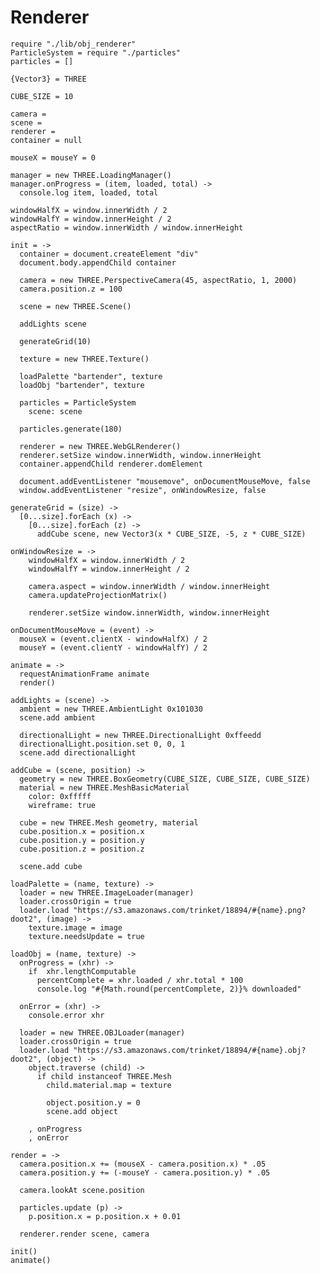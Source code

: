 Renderer
========

    require "./lib/obj_renderer"
    ParticleSystem = require "./particles"
    particles = []

    {Vector3} = THREE

    CUBE_SIZE = 10

    camera =
    scene =
    renderer =
    container = null

    mouseX = mouseY = 0

    manager = new THREE.LoadingManager()
    manager.onProgress = (item, loaded, total) ->
      console.log item, loaded, total

    windowHalfX = window.innerWidth / 2
    windowHalfY = window.innerHeight / 2
    aspectRatio = window.innerWidth / window.innerHeight

    init = ->
      container = document.createElement "div"
      document.body.appendChild container

      camera = new THREE.PerspectiveCamera(45, aspectRatio, 1, 2000)
      camera.position.z = 100

      scene = new THREE.Scene()

      addLights scene

      generateGrid(10)

      texture = new THREE.Texture()

      loadPalette "bartender", texture
      loadObj "bartender", texture
      
      particles = ParticleSystem
        scene: scene
      
      particles.generate(180)

      renderer = new THREE.WebGLRenderer()
      renderer.setSize window.innerWidth, window.innerHeight
      container.appendChild renderer.domElement

      document.addEventListener "mousemove", onDocumentMouseMove, false
      window.addEventListener "resize", onWindowResize, false

    generateGrid = (size) ->
      [0...size].forEach (x) ->
        [0...size].forEach (z) ->
          addCube scene, new Vector3(x * CUBE_SIZE, -5, z * CUBE_SIZE)

    onWindowResize = ->
    	windowHalfX = window.innerWidth / 2
    	windowHalfY = window.innerHeight / 2

    	camera.aspect = window.innerWidth / window.innerHeight
    	camera.updateProjectionMatrix()

    	renderer.setSize window.innerWidth, window.innerHeight

    onDocumentMouseMove = (event) ->
      mouseX = (event.clientX - windowHalfX) / 2
      mouseY = (event.clientY - windowHalfY) / 2

    animate = ->
      requestAnimationFrame animate
      render()

    addLights = (scene) ->
      ambient = new THREE.AmbientLight 0x101030
      scene.add ambient

      directionalLight = new THREE.DirectionalLight 0xffeedd
      directionalLight.position.set 0, 0, 1
      scene.add directionalLight

    addCube = (scene, position) ->
      geometry = new THREE.BoxGeometry(CUBE_SIZE, CUBE_SIZE, CUBE_SIZE)
      material = new THREE.MeshBasicMaterial
        color: 0xfffff
        wireframe: true

      cube = new THREE.Mesh geometry, material
      cube.position.x = position.x
      cube.position.y = position.y
      cube.position.z = position.z

      scene.add cube

    loadPalette = (name, texture) ->
      loader = new THREE.ImageLoader(manager)
      loader.crossOrigin = true
      loader.load "https://s3.amazonaws.com/trinket/18894/#{name}.png?doot2", (image) ->
        texture.image = image
        texture.needsUpdate = true

    loadObj = (name, texture) ->
      onProgress = (xhr) ->
        if  xhr.lengthComputable
          percentComplete = xhr.loaded / xhr.total * 100
          console.log "#{Math.round(percentComplete, 2)}% downloaded"

      onError = (xhr) ->
        console.error xhr

      loader = new THREE.OBJLoader(manager)
      loader.crossOrigin = true
      loader.load "https://s3.amazonaws.com/trinket/18894/#{name}.obj?doot2", (object) ->
        object.traverse (child) ->
          if child instanceof THREE.Mesh
            child.material.map = texture

            object.position.y = 0
            scene.add object

        , onProgress
        , onError

    render = ->
      camera.position.x += (mouseX - camera.position.x) * .05
      camera.position.y += (-mouseY - camera.position.y) * .05

      camera.lookAt scene.position

      particles.update (p) ->
        p.position.x = p.position.x + 0.01

      renderer.render scene, camera

    init()
    animate()
